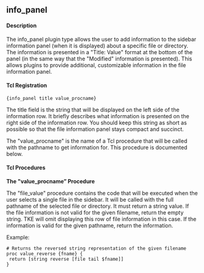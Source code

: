 ## info\_panel

#### Description

The info\_panel plugin type allows the user to add information to the sidebar information panel (when it is displayed) about a specific file or directory. The information is presented in a "Title: Value" format at the bottom of the panel (in the same way that the "Modified" information is presented). This allows plugins to provide additional, customizable information in the file information panel.

#### Tcl Registration

	{info_panel title value_procname}

The title field is the string that will be displayed on the left side of the information row. It briefly describes what information is presented on the right side of the information row. You should keep this string as short as possible so that the file information panel stays compact and succinct.

The "value\_procname" is the name of a Tcl procedure that will be called with the pathname to get information for. This procedure is documented below.

#### Tcl Procedures

**The "value\_procname” Procedure**

The "file\_value" procedure contains the code that will be executed when the user selects a single file in the sidebar. It will be called with the full pathname of the selected file or directory. It must return a string value. If the file information is not valid for the given filename, return the empty string. TKE will omit displaying this row of file information in this case. If the information is valid for the given pathname, return the information.
 
Example:

	# Returns the reversed string representation of the given filename
	proc value_reverse {fname} {
	 return [string reverse [file tail $fname]]
	}